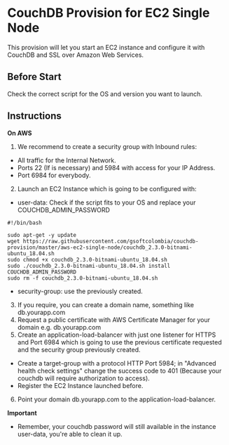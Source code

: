 CouchDB Provision for EC2 Single Node
=========

This provision will let you start an EC2 instance and configure it with CouchDB and SSL over Amazon Web Services.

Before Start
------------

Check the correct script for the OS and version you want to launch.

Instructions
------------

**On AWS**
1. We recommend to create a security group with Inbound rules:

* All traffic for the Internal Network.
* Ports 22 (If is necessary) and 5984 with access for your IP Address.
* Port 6984 for everybody.

2. Launch an EC2 Instance which is going to be configured with:

* user-data: Check if the script fits to your OS and replace your COUCHDB_ADMIN_PASSWORD

```console
#!/bin/bash

sudo apt-get -y update
wget https://raw.githubusercontent.com/gsoftcolombia/couchdb-provision/master/aws-ec2-single-node/couchdb_2.3.0-bitnami-ubuntu_18.04.sh
sudo chmod +x couchdb_2.3.0-bitnami-ubuntu_18.04.sh
sudo ./couchdb_2.3.0-bitnami-ubuntu_18.04.sh install COUCHDB_ADMIN_PASSWORD
sudo rm -f couchdb_2.3.0-bitnami-ubuntu_18.04.sh

```
* security-group: use the previously created.

3. If you require, you can create a domain name, something like db.yourapp.com
4. Request a public certificate with AWS Certificate Manager for your domain e.g. db.yourapp.com
5. Create an application-load-balancer with just one listener for HTTPS and Port 6984 which is going to use the previous certificate requested and the security group previously created.

* Create a target-group with a protocol HTTP Port 5984; in "Advanced health check settings" change the success code to 401 (Because your couchdb will require authorization to access).
* Register the EC2 Instance launched before.

6. Point your domain db.yourapp.com to the application-load-balancer.

**Important**

* Remember, your couchdb password will still available in the instance user-data, you're able to clean it up.





